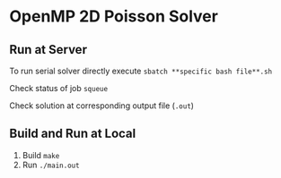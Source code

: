 # OpenMP 2D Poisson Solver

## Run at Server
To run serial solver directly execute 
```sbatch **specific bash file**.sh```

Check status of job
```squeue```

Check solution at corresponding output file (```.out```)
## Build and Run at Local
1. Build
```make ```
2. Run
```./main.out```

